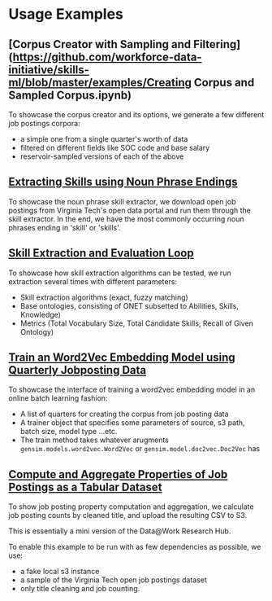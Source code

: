# Usage Examples

## [Corpus Creator with Sampling and Filtering](https://github.com/workforce-data-initiative/skills-ml/blob/master/examples/Creating Corpus and Sampled Corpus.ipynb)

To showcase the corpus creator and its options, we generate a few different job postings corpora:

- a simple one from a single quarter's worth of data
- filtered on different fields like SOC code and base salary
- reservoir-sampled versions of each of the above

## [Extracting Skills using Noun Phrase Endings](https://github.com/workforce-data-initiative/skills-ml/blob/master/examples/NounPhraseSkillExtraction.py)

To showcase the noun phrase skill extractor, we download open job postings
from Virginia Tech's open data portal and run them through the skill extractor.
In the end, we have the most commonly occurring noun phrases ending in
'skill' or 'skills'.

## [Skill Extraction and Evaluation Loop](https://github.com/workforce-data-initiative/skills-ml/blob/master/examples/SkillExtractionEvaluation.py)

To showcase how skill extraction algorithms can be tested, we run extraction several times with different parameters:

- Skill extraction algorithms (exact, fuzzy matching)
- Base ontologies, consisting of ONET subsetted to Abilities, Skills, Knowledge)
- Metrics (Total Vocabulary Size, Total Candidate Skills, Recall of Given Ontology)


## [Train an Word2Vec Embedding Model using Quarterly Jobposting Data](https://github.com/workforce-data-initiative/skills-ml/blob/master/examples/TrainEmbedding.py)

To showcase the interface of training a word2vec embedding model in an online batch learning fashion:

- A list of quarters for creating the corpus from job posting data
- A trainer object that specifies some parameters of source, s3 path, batch size, model type ...etc.
- The train method takes whatever arugments `gensim.models.word2vec.Word2Vec` or `gensim.model.doc2vec.Doc2Vec` has

## [Compute and Aggregate Properties of Job Postings as a Tabular Dataset](https://github.com/workforce-data-initiative/skills-ml/blob/master/examples/ComputeAndAggregateJobPostingProperties.py)

To show job posting property computation and aggregation,
we calculate job posting counts by cleaned title, and upload
the resulting CSV to S3.

This is essentially a mini version of the Data@Work Research Hub.

To enable this example to be run with as few dependencies as possible, we use:

- a fake local s3 instance
- a sample of the Virginia Tech open job postings dataset
- only title cleaning and job counting.
